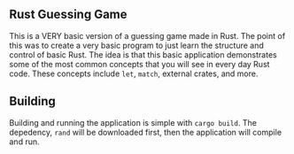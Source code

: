 ## Rust Guessing Game

This is a VERY basic version of a guessing game made in Rust. The point of this was to create a very basic program to just learn the structure and control of basic Rust. The idea is that this basic application demonstrates some of the most common concepts that you will see in every day Rust code. These concepts include `let`, `match`, external crates, and more. 

## Building

Building and running the application is simple with `cargo build`. The depedency, `rand` will be downloaded first, then the application will compile and run.
 
